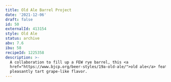 ```yaml
---
title: Old Ale Barrel Project
date: '2021-12-06'
draft: false
id: 50
externalId: 413154
style: Old Ale
status: archive
abv: 7.6
ibu: 58
recipeId: 1225358
description: >-
  A collaboration to fill up a FEW rye barrel, this <a
  href="https://www.bjcp.org/beer-styles/19a-old-ale/">old ale</a> features a
  pleasantly tart grape-like flavor.
---
```

